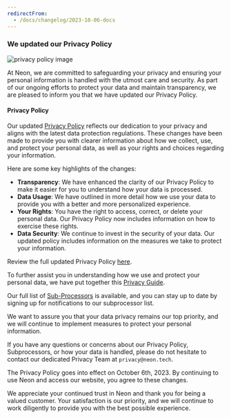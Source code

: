 ```yaml
---
redirectFrom:
  - /docs/changelog/2023-10-06-docs
---
```


### We updated our Privacy Policy

![privacy policy image](/docs/relnotes/privacy_policy.png)

At Neon, we are committed to safeguarding your privacy and ensuring your personal information is handled with the utmost care and security. As part of our ongoing efforts to protect your data and maintain transparency, we are pleased to inform you that we have updated our Privacy Policy.

#### Privacy Policy

Our updated [Privacy Policy](https://neon.tech/privacy-policy) reflects our dedication to your privacy and aligns with the latest data protection regulations. These changes have been made to provide you with clearer information about how we collect, use, and protect your personal data, as well as your rights and choices regarding your information.

Here are some key highlights of the changes:

- **Transparency**: We have enhanced the clarity of our Privacy Policy to make it easier for you to understand how your data is processed.
- **Data Usage**: We have outlined in more detail how we use your data to provide you with a better and more personalized experience.
- **Your Rights**: You have the right to access, correct, or delete your personal data. Our Privacy Policy now includes information on how to exercise these rights.
- **Data Security**: We continue to invest in the security of your data. Our updated policy includes information on the measures we take to protect your information.

Review the full updated Privacy Policy [here](https://neon.tech/privacy-policy).

To further assist you in understanding how we use and protect your personal data, we have put together this [Privacy Guide](https://neon.tech/privacy-guide).

Our full list of [Sub-Processors](https://neon.tech/subprocessors) is available, and you can stay up to date by signing up for notifications to our subprocessor list.

We want to assure you that your data privacy remains our top priority, and we will continue to implement measures to protect your personal information.

If you have any questions or concerns about our Privacy Policy, Subprocessors, or how your data is handled, please do not hesitate to contact our dedicated Privacy Team at `privacy@neon.tech`.

The Privacy Policy goes into effect on October 6th, 2023. By continuing to use Neon and access our website, you agree to these changes.

We appreciate your continued trust in Neon and thank you for being a valued customer. Your satisfaction is our priority, and we will continue to work diligently to provide you with the best possible experience.
